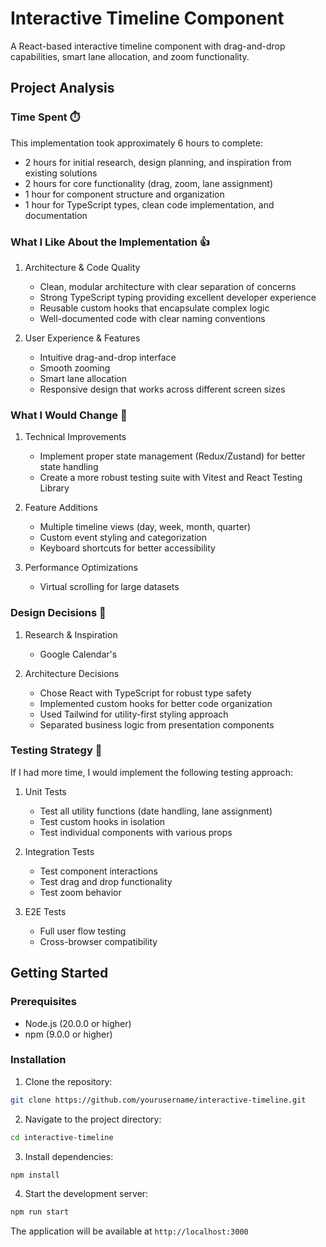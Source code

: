 # Interactive Timeline Component

A React-based interactive timeline component with drag-and-drop capabilities, smart lane allocation, and zoom functionality.

## Project Analysis

### Time Spent ⏱️

This implementation took approximately 6 hours to complete:

- 2 hours for initial research, design planning, and inspiration from existing solutions
- 2 hours for core functionality (drag, zoom, lane assignment)
- 1 hour for component structure and organization
- 1 hour for TypeScript types, clean code implementation, and documentation

### What I Like About the Implementation 👍

1. Architecture & Code Quality

   - Clean, modular architecture with clear separation of concerns
   - Strong TypeScript typing providing excellent developer experience
   - Reusable custom hooks that encapsulate complex logic
   - Well-documented code with clear naming conventions

2. User Experience & Features
   - Intuitive drag-and-drop interface
   - Smooth zooming
   - Smart lane allocation
   - Responsive design that works across different screen sizes

### What I Would Change 🔄

1. Technical Improvements

   - Implement proper state management (Redux/Zustand) for better state handling
   - Create a more robust testing suite with Vitest and React Testing Library

2. Feature Additions

   - Multiple timeline views (day, week, month, quarter)
   - Custom event styling and categorization
   - Keyboard shortcuts for better accessibility

3. Performance Optimizations
   - Virtual scrolling for large datasets

### Design Decisions 🎨

1. Research & Inspiration

   - Google Calendar's

2. Architecture Decisions
   - Chose React with TypeScript for robust type safety
   - Implemented custom hooks for better code organization
   - Used Tailwind for utility-first styling approach
   - Separated business logic from presentation components

### Testing Strategy 🧪

If I had more time, I would implement the following testing approach:

1. Unit Tests

   - Test all utility functions (date handling, lane assignment)
   - Test custom hooks in isolation
   - Test individual components with various props

2. Integration Tests

   - Test component interactions
   - Test drag and drop functionality
   - Test zoom behavior

3. E2E Tests
   - Full user flow testing
   - Cross-browser compatibility

## Getting Started

### Prerequisites

- Node.js (20.0.0 or higher)
- npm (9.0.0 or higher)

### Installation

1. Clone the repository:

```bash
git clone https://github.com/yourusername/interactive-timeline.git
```

2. Navigate to the project directory:

```bash
cd interactive-timeline
```

3. Install dependencies:

```bash
npm install
```

4. Start the development server:

```bash
npm run start
```

The application will be available at `http://localhost:3000`
